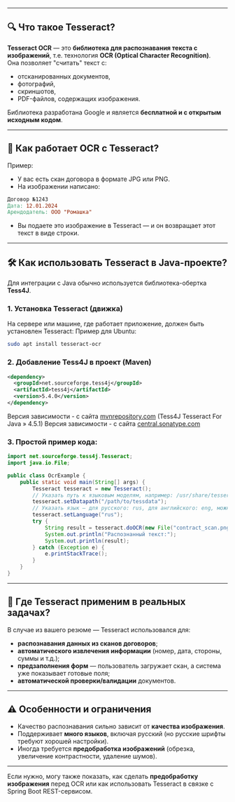
---

## 🔍 Что такое **Tesseract**?

**Tesseract OCR** — это **библиотека для распознавания текста с изображений**, т.е. технология **OCR (Optical Character Recognition)**.  
Она позволяет "считать" текст с:
- отсканированных документов,    
- фотографий,    
- скриншотов,    
- PDF-файлов, содержащих изображения.    

Библиотека разработана Google и является **бесплатной и с открытым исходным кодом**.

---
## 🧠 Как работает OCR с Tesseract?
Пример:
- У вас есть скан договора в формате JPG или PNG.    
- На изображении написано:
```makefile
Договор №1243 
Дата: 12.01.2024 
Арендодатель: ООО "Ромашка"
```
- Вы подаете это изображение в Tesseract — и он возвращает этот текст в виде строки.    

---
## 🛠️ Как использовать Tesseract в Java-проекте?
Для интеграции с Java обычно используется библиотека-обертка **Tess4J**.
### 1. **Установка Tesseract (движка)**

На сервере или машине, где работает приложение, должен быть установлен Tesseract:
	Пример для Ubuntu:
```bash
sudo apt install tesseract-ocr
```
### 2. **Добавление Tess4J в проект (Maven)**
```xml
<dependency>
  <groupId>net.sourceforge.tess4j</groupId>
  <artifactId>tess4j</artifactId>
  <version>5.4.0</version>
</dependency>
```
Версия зависимости - с сайта [mvnrepository.com](https://mvnrepository.com/artifact/net.sourceforge.tess4j/tess4j/4.5.1)    (Tess4J Tesseract For Java » 4.5.1)
Версия зависимости - с сайта [central.sonatype.com](https://central.sonatype.com/artifact/net.sourceforge.tess4j/tess4j)
### 3. **Простой пример кода:**
```java
import net.sourceforge.tess4j.Tesseract;
import java.io.File;

public class OcrExample {
    public static void main(String[] args) {
        Tesseract tesseract = new Tesseract();
        // Указать путь к языковым моделям, например: /usr/share/tesseract-ocr/4.00/tessdata/
        tesseract.setDatapath("/path/to/tessdata");
        // Указать язык — для русского: rus, для английского: eng, можно комбинировать: "rus+eng"
        tesseract.setLanguage("rus");
        try {
            String result = tesseract.doOCR(new File("contract_scan.png"));
            System.out.println("Распознанный текст:");
            System.out.println(result);
        } catch (Exception e) {
            e.printStackTrace();
        }
    }
}
```

---
## 🧰 Где Tesseract применим в реальных задачах?
В случае из вашего резюме — Tesseract использовался для:
- **распознавания данных из сканов договоров**;    
- **автоматического извлечения информации** (номер, дата, стороны, суммы и т.д.);    
- **предзаполнения форм** — пользователь загружает скан, а система уже показывает готовые поля;    
- **автоматической проверки/валидации** документов.    

---
## ⚠️ Особенности и ограничения
- Качество распознавания сильно зависит от **качества изображения**.    
- Поддерживает **много языков**, включая русский (но русские шрифты требуют хорошей настройки).    
- Иногда требуется **предобработка изображений** (обрезка, увеличение контрастности, удаление шумов).    

---
Если нужно, могу также показать, как сделать **предобработку изображения** перед OCR или как использовать Tesseract в связке с Spring Boot REST-сервисом.